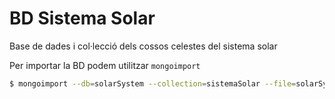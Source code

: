 # BD Sistema Solar #

Base de dades i col·lecció dels cossos celestes del sistema solar

Per importar la BD podem utilitzar ```mongoimport```

```bash
$ mongoimport --db=solarSystem --collection=sistemaSolar --file=solarSystem.json
```
